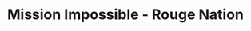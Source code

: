 ---
layout: credit-info
headerstatus: shunk-header
title: Mission Impossible - Rouge Nation
short_title: MI5 Rouge Nation
iden: mi5rougenation
showreel_weight: 75
credits_weight: 130
thumbnail: /assets/img/credits-grid/mission-impossible-rouge-nation.jpg
image: /assets/img/credits-grid/opengraph/mission-impossible-rouge-nation.jpg
image_size: 3
category: credits
role: Assistant Composer
type: Feature Film
imdb: http://www.imdb.com/title/tt2381249
genre: Drama/Fanatasy
director: Christopher McQuarrie
producers: Paramount Pictures, Skydance Productions
synopsis: Ethan and team take on their most impossible mission yet, eradicating the Syndicate - an International rogue organization as highly skilled as they are, committed to destroying the IMF.
---